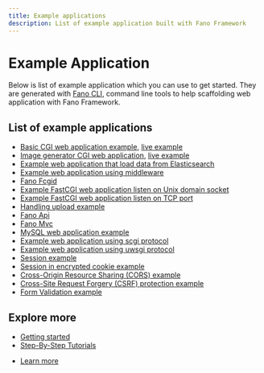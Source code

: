 ```yaml
---
title: Example applications
description: List of example application built with Fano Framework
---
```


<h1 class="major">Example Application</h1>

Below is list of example application which you can use to get started. They are
generated with [Fano CLI](https://github.com/fanoframework/fano-cli), command line tools to help scaffolding web application with Fano Framework.

## List of example applications

- [Basic CGI web application example](https://github.com/fanoframework/fano-app), [live example](https://fano.juhara.id/)
- [Image generator CGI web application](https://github.com/fanoframework/fano-app-img), [live example](https://fano-img.juhara.id/)
- [Example web application that load data from Elasticsearch](https://github.com/fanoframework/fano-elasticsearch)
- [Example web application using middleware](https://github.com/fanoframework/fano-app-middleware)
- [Fano Fcgid](https://github.com/fanoframework/fano-fcgid)
- [Example FastCGI web application listen on Unix domain socket](https://github.com/fanoframework/fano-fcgi-unix)
- [Example FastCGI web application listen on TCP port](https://github.com/fanoframework/fano-fastcgi)
- [Handling upload example](https://github.com/fanoframework/fano-upload)
- [Fano Api](https://github.com/fanoframework/fano-api)
- [Fano Mvc](https://github.com/fanoframework/fano-mvc)
- [MySQL web application example](https://github.com/fanoframework/fano-app-db)
- [Example web application using scgi protocol](https://github.com/fanoframework/fano-scgi)
- [Example web application using uwsgi protocol](https://github.com/fanoframework/fano-uwsgi)
- [Session example](https://github.com/fanoframework/fano-session)
- [Session in encrypted cookie example](https://github.com/fanoframework/fano-session-cookie)
- [Cross-Origin Resource Sharing (CORS) example](https://github.com/fanoframework/fano-cors)
- [Cross-Site Request Forgery (CSRF) protection example](https://github.com/fanoframework/fano-csrf)
- [Form Validation example](https://github.com/fanoframework/fano-validation)

## Explore more

- [Getting started](/getting-started)
- [Step-By-Step Tutorials](/tutorials)

<ul class="actions">
    <li><a href="/documentation" class="button">Learn more</a></li>
</ul>
